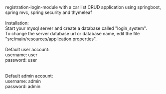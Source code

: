 
registration-login-module with a car list CRUD application using springboot, spring mvc, spring security and thymeleaf<br/>
<br/>
Installation:<br/>
Start your mysql server and create a database called "login_system".<br/>
To change the server database url or database name, edit the file "src/main/resources/application.properties".<br/>
<br/>
Default user account:<br/>
username: user<br/>
password: user<br/>
<br/>
<br/>
Default admin account:<br/>
username: admin<br/>
password: admin<br/>

